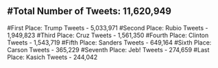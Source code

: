 #Total Number of Tweets: 11,620,949 
---
#First Place: Trump Tweets - 5,033,971
#Second Place: Rubio Tweets - 1,949,823
#Third Place: Cruz Tweets - 1,561,350
#Fourth Place: Clinton Tweets - 1,543,719
#Fifth Place: Sanders Tweets - 649,164
#Sixth Place: Carson Tweets - 365,229
#Seventh Place: Jeb! Tweets - 274,659
#Last Place: Kasich Tweets - 244,042
